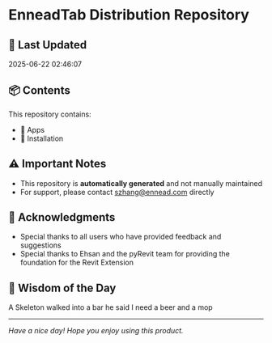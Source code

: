 # EnneadTab Distribution Repository

## 📅 Last Updated
2025-06-22 02:46:07



## 📦 Contents
This repository contains:
- 📂 Apps
- 📂 Installation

## ⚠️ Important Notes
- This repository is **automatically generated** and not manually maintained
- For support, please contact szhang@ennead.com directly

## 🙏 Acknowledgments
- Special thanks to all users who have provided feedback and suggestions
- Special thanks to Ehsan and the pyRevit team for providing the foundation for the Revit Extension

## 💭 Wisdom of the Day
A Skeleton walked into a bar he said I need a beer and a mop

---
*Have a nice day! Hope you enjoy using this product.*
